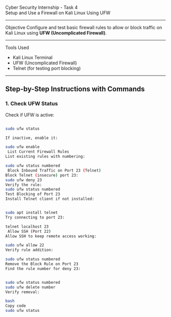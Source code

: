 Cyber Security Internship - Task 4  
Setup and Use a Firewall on Kali Linux Using UFW

---

Objective
Configure and test basic firewall rules to allow or block traffic on Kali Linux using **UFW (Uncomplicated Firewall)**.

---

Tools Used
- Kali Linux Terminal  
- UFW (Uncomplicated Firewall)  
- Telnet (for testing port blocking)  

---

## Step-by-Step Instructions with Commands

### 1. Check UFW Status
Check if UFW is active:
```bash

sudo ufw status

If inactive, enable it:

sudo ufw enable
 List Current Firewall Rules
List existing rules with numbering:

sudo ufw status numbered
 Block Inbound Traffic on Port 23 (Telnet)
Block Telnet (insecure) port 23:
sudo ufw deny 23
Verify the rule:
sudo ufw status numbered
Test Blocking of Port 23
Install Telnet client if not installed:


sudo apt install telnet
Try connecting to port 23:

telnet localhost 23
 Allow SSH (Port 22)
Allow SSH to keep remote access working:

sudo ufw allow 22
Verify rule addition:

sudo ufw status numbered
Remove the Block Rule on Port 23
Find the rule number for deny 23:


sudo ufw status numbered
sudo ufw delete number
Verify removal:

bash
Copy code
sudo ufw status
